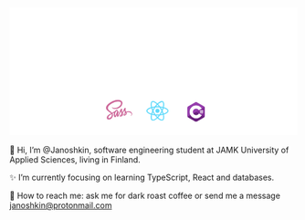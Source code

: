 <img src="banner.svg">



👋 
Hi, I’m @Janoshkin, software engineering student at JAMK University of Applied Sciences, living in Finland.
  
:sparkles:
I’m currently focusing on learning TypeScript, React and databases.

:speech_balloon:
How to reach me: ask me for dark roast coffee or send me a message janoshkin@protonmail.com

<!---
Janoshkin/Janoshkin is a ✨ special ✨ repository because its `README.md` (this file) appears on your GitHub profile.
You can click the Preview link to take a look at your changes.
--->
